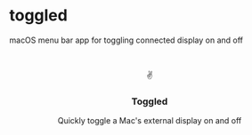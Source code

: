 # toggled
macOS menu bar app for toggling connected display on and off

<!-- PROJECT LOGO -->
<br />
<p align="center">
  ✌️

  <h3 align="center">Toggled</h3>

  <p align="center">
    Quickly toggle a Mac's external display on and off
    <br />
  </p>
  </p>
